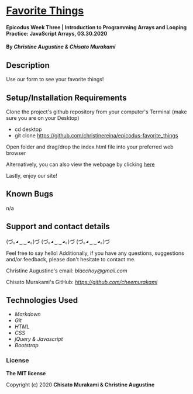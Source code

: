 # [Favorite Things](https://christinereina.github.io/epicodus-favorite_things/)

#### Epicodus Week Three | Introduction to Programming Arrays and Looping Practice: JavaScript Arrays, 03.30.2020

#### By _**Christine Augustine & Chisato Murakami**_


## Description

Use our form to see your favorite things!

## Setup/Installation Requirements

Clone the project's github repository from your computer's Terminal (make sure you are on your Desktop)

* cd desktop
* git clone https://github.com/christinereina/epicodus-favorite_things

Open folder and drag/drop the index.html file into your preferred web browser

Alternatively, you can also view the webpage by clicking [here](https://christinereina.github.io/epicodus-favorite_things/git)

Lastly, enjoy our site!

## Known Bugs

n/a

## Support and contact details

(づ｡◕‿‿◕｡)づ (づ｡◕‿‿◕｡)づ (づ｡◕‿‿◕｡)づ

Feel free to say hello! Additionally, if you have any questions, suggestions and/or feedback, please don't hesitate to contact me.

Christine Augustine's email:
_blacchoy@gmail.com_

Chisato Murakami's GitHub:
_https://github.com/cheemurakami_

## Technologies Used

* _Markdown_
* _Git_
* _HTML_
* _CSS_
* _jQuery & Javascript_
* _Bootstrap_  

### License

**The MIT license**

Copyright (c) 2020 **Chisato Murakami & Christine Augustine**
